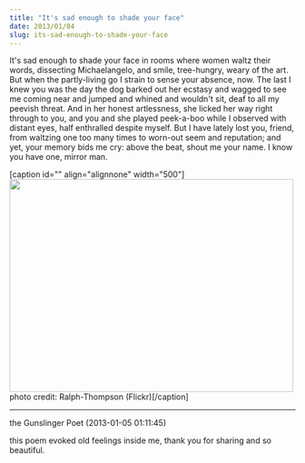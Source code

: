 ```yaml
---
title: "It's sad enough to shade your face"
date: 2013/01/04
slug: its-sad-enough-to-shade-your-face
---
```


It's sad enough to shade your face
in rooms where women waltz their words,
dissecting Michaelangelo,
and smile, tree-hungry, weary of the art.
But when the partly-living go
I strain to sense your absence, now.
The last I knew you was the day
the dog barked out her ecstasy
and wagged to see me coming near
and jumped and whined and wouldn't sit,
deaf to all my peevish threat.
And in her honest artlessness,
she licked her way right through to you,
and you and she played peek-a-boo
while I observed with distant eyes,
half enthralled despite myself.
But I have lately lost you, friend,
from waltzing one too many times
to worn-out seem and reputation;
and yet, your memory bids me cry:
above the beat, shout me your name.
I know you have one, mirror man.

[caption id="" align="alignnone" width="500"]<a href="http://www.flickr.com/photos/ralph-thompson/7538588054/"><img alt="" src="http://farm9.staticflickr.com/8005/7538588054_7e1f48eb02.jpg" width="500" height="375" /></a> photo credit: Ralph-Thompson (Flickr)[/caption]

---

the Gunslinger Poet (2013-01-05 01:11:45)

this poem evoked old feelings inside me, thank you for sharing and so beautiful.